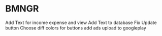 # BMNGR

Add Text for income expense and view
Add Text to database
Fix Update button
Choose diff colors for buttons 
add ads
upload to googleplay
